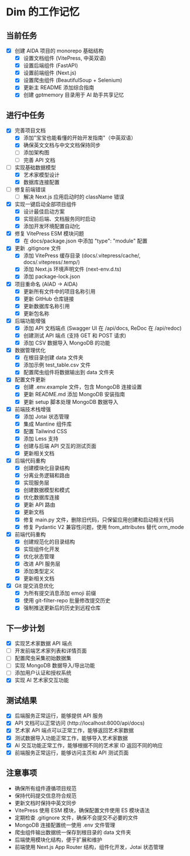 # Dim 的工作记忆

## 当前任务

- [x] 创建 AIDA 项目的 monorepo 基础结构
  - [x] 设置文档组件 (VitePress, 中英双语)
  - [x] 设置后端组件 (FastAPI)
  - [x] 设置前端组件 (Next.js)
  - [x] 设置爬虫组件 (BeautifulSoup + Selenium)
  - [x] 更新主 README 添加综合指南
  - [x] 创建 gptmemory 目录用于 AI 助手共享记忆

## 进行中任务

- [x] 完善项目文档
  - [x] 添加"宝宝也能看懂的开始开发指南"（中英双语）
  - [x] 确保英文文档与中文文档保持同步
  - [ ] 添加架构图
  - [ ] 完善 API 文档
- [ ] 实现基础数据模型
  - [x] 艺术家模型设计
  - [x] 数据库连接配置
- [ ] 修复前端错误
  - [ ] 解决 Next.js 应用启动时的 className 错误
- [x] 实现一键启动全部项目组件
  - [x] 设计最佳启动方案
  - [x] 实现前后端、文档服务同时启动
  - [x] 添加开发环境配置自动化
- [x] 修复 VitePress ESM 模块问题
  - [x] 在 docs/package.json 中添加 "type": "module" 配置
- [x] 更新 .gitignore 文件
  - [x] 添加 VitePress 缓存目录 (docs/.vitepress/cache/, docs/.vitepress/.temp/)
  - [x] 添加 Next.js 环境声明文件 (next-env.d.ts)
  - [x] 添加 package-lock.json
- [x] 项目重命名 (AIAD → AIDA)
  - [x] 更新所有文件中的项目名称引用
  - [x] 更新 GitHub 仓库链接
  - [x] 更新数据库名称引用
  - [x] 更新包名称
- [x] 后端功能增强
  - [x] 添加 API 文档端点 (Swagger UI 在 /api/docs, ReDoc 在 /api/redoc)
  - [x] 创建测试 API 端点 (支持 GET 和 POST 请求)
  - [x] 添加 CSV 数据导入 MongoDB 的功能
- [x] 数据管理优化
  - [x] 在根目录创建 data 文件夹
  - [x] 添加示例 test_table.csv 文件
  - [x] 配置爬虫组件将数据输出到 data 文件夹
- [x] 配置文件更新
  - [x] 创建 .env.example 文件，包含 MongoDB 连接设置
  - [x] 更新 README.md 添加 MongoDB 安装指南
  - [x] 更新 setup 脚本处理 MongoDB 数据导入
- [x] 前端技术栈增强
  - [x] 添加 Jotai 状态管理
  - [x] 集成 Mantine 组件库
  - [x] 配置 Tailwind CSS
  - [x] 添加 Less 支持
  - [x] 创建与后端 API 交互的测试页面
  - [x] 更新相关文档
- [x] 后端代码重构
  - [x] 创建模块化目录结构
  - [x] 分离业务逻辑和路由
  - [x] 实现服务层
  - [x] 创建数据模型和模式
  - [x] 优化数据库连接
  - [x] 更新 API 路由
  - [x] 更新文档
  - [x] 修复 main.py 文件，删除旧代码，只保留应用创建和启动相关代码
  - [x] 修复 Pydantic V2 兼容性问题，使用 from_attributes 替代 orm_mode
- [x] 前端代码重构
  - [x] 创建规范化的目录结构
  - [x] 实现组件化开发
  - [x] 优化状态管理
  - [x] 改进 API 服务层
  - [x] 添加类型定义
  - [x] 更新相关文档
- [x] Git 提交消息优化
  - [x] 为所有提交消息添加 emoji 前缀
  - [x] 使用 git-filter-repo 批量修改提交历史
  - [x] 强制推送更新后的历史到远程仓库

## 下一步计划

- [x] 实现艺术家数据 API 端点
- [ ] 开发前端艺术家列表和详情页面
- [ ] 配置爬虫采集初始数据集
- [ ] 实现 MongoDB 数据导入/导出功能
- [ ] 添加用户认证和授权系统
- [x] 实现 AI 艺术家交互功能

## 测试结果

- [x] 后端服务正常运行，能够提供 API 服务
- [x] API 文档可以正常访问 (http://localhost:8000/api/docs)
- [x] 艺术家 API 端点可以正常工作，能够返回艺术家数据
- [x] 测试数据导入功能正常工作，能够导入艺术家数据
- [x] AI 交互功能正常工作，能够根据不同的艺术家 ID 返回不同的响应
- [x] 前端服务正常运行，能够访问主页和 API 测试页面

## 注意事项

- 确保所有组件遵循项目规范
- 保持代码提交信息符合规范
- 更新文档时保持中英文同步
- VitePress 使用 ESM 模块，确保配置文件使用 ES 模块语法
- 定期检查 .gitignore 文件，确保不会提交不必要的文件
- MongoDB 连接配置统一使用 .env 文件管理
- 爬虫组件输出数据统一保存到根目录的 data 文件夹
- 后端使用模块化结构，便于扩展和维护
- 前端使用 Next.js App Router 结构，组件化开发，Jotai 状态管理 